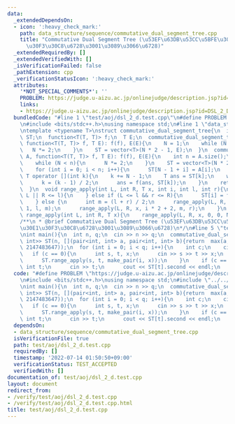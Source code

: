 ```yaml
---
data:
  _extendedDependsOn:
  - icon: ':heavy_check_mark:'
    path: data_structure/sequence/commutative_dual_segment_tree.cpp
    title: "Commutative Dual Segment Tree (\u53EF\u63DB\u53CC\u5BFE\u30BB\u30B0\u30E1\
      \u30F3\u30C8\u6728\u3001\u3089\u3066\u6728)"
  _extendedRequiredBy: []
  _extendedVerifiedWith: []
  _isVerificationFailed: false
  _pathExtension: cpp
  _verificationStatusIcon: ':heavy_check_mark:'
  attributes:
    '*NOT_SPECIAL_COMMENTS*': ''
    PROBLEM: https://judge.u-aizu.ac.jp/onlinejudge/description.jsp?id=DSL_2_D
    links:
    - https://judge.u-aizu.ac.jp/onlinejudge/description.jsp?id=DSL_2_D
  bundledCode: "#line 1 \"test/aoj/dsl_2_d.test.cpp\"\n#define PROBLEM \"https://judge.u-aizu.ac.jp/onlinejudge/description.jsp?id=DSL_2_D\"\
    \n#include <bits/stdc++.h>\nusing namespace std;\n#line 1 \"data_structure/sequence/commutative_dual_segment_tree.cpp\"\
    \ntemplate <typename T>\nstruct commutative_dual_segment_tree{\n  int N;\n  vector<T>\
    \ ST;\n  function<T(T, T)> f;\n  T E;\n  commutative_dual_segment_tree(int n,\
    \ function<T(T, T)> f, T E): f(f), E(E){\n    N = 1;\n    while (N < n){\n   \
    \   N *= 2;\n    }\n    ST = vector<T>(N * 2 - 1, E);\n  }\n  commutative_dual_segment_tree(vector<T>\
    \ A, function<T(T, T)> f, T E): f(f), E(E){\n    int n = A.size();\n    N = 1;\n\
    \    while (N < n){\n      N *= 2;\n    }\n    ST = vector<T>(N * 2 - 1, E);\n\
    \    for (int i = 0; i < n; i++){\n      ST[N - 1 + i] = A[i];\n    }\n  }\n \
    \ T operator [](int k){\n    k += N - 1;\n    T ans = ST[k];\n    while (k > 0){\n\
    \      k = (k - 1) / 2;\n      ans = f(ans, ST[k]);\n    }\n    return ans;\n\
    \  }\n  void range_apply(int L, int R, T x, int i, int l, int r){\n    if (r <=\
    \ L || R <= l){\n    } else if (L <= l && r <= R){\n      ST[i] = f(ST[i], x);\n\
    \    } else {\n      int m = (l + r) / 2;\n      range_apply(L, R, x, i * 2 +\
    \ 1, l, m);\n      range_apply(L, R, x, i * 2 + 2, m, r);\n    }\n  }\n  void\
    \ range_apply(int L, int R, T x){\n    range_apply(L, R, x, 0, 0, N);\n  }\n};\n\
    /**\n * @brief Commutative Dual Segment Tree (\u53EF\u63DB\u53CC\u5BFE\u30BB\u30B0\
    \u30E1\u30F3\u30C8\u6728\u3001\u3089\u3066\u6728)\n*/\n#line 5 \"test/aoj/dsl_2_d.test.cpp\"\
    \nint main(){\n  int n, q;\n  cin >> n >> q;\n  commutative_dual_segment_tree<pair<int,\
    \ int>> ST(n, [](pair<int, int> a, pair<int, int> b){return  max(a, b);}, make_pair(-1,\
    \ 2147483647));\n  for (int i = 0; i < q; i++){\n    int c;\n    cin >> c;\n \
    \   if (c == 0){\n      int s, t, x;\n      cin >> s >> t >> x;\n      t++;\n\
    \      ST.range_apply(s, t, make_pair(i, x));\n    }\n    if (c == 1){\n     \
    \ int t;\n      cin >> t;\n      cout << ST[t].second << endl;\n    }\n  }\n}\n"
  code: "#define PROBLEM \"https://judge.u-aizu.ac.jp/onlinejudge/description.jsp?id=DSL_2_D\"\
    \n#include <bits/stdc++.h>\nusing namespace std;\n#include \"../../data_structure/sequence/commutative_dual_segment_tree.cpp\"\
    \nint main(){\n  int n, q;\n  cin >> n >> q;\n  commutative_dual_segment_tree<pair<int,\
    \ int>> ST(n, [](pair<int, int> a, pair<int, int> b){return  max(a, b);}, make_pair(-1,\
    \ 2147483647));\n  for (int i = 0; i < q; i++){\n    int c;\n    cin >> c;\n \
    \   if (c == 0){\n      int s, t, x;\n      cin >> s >> t >> x;\n      t++;\n\
    \      ST.range_apply(s, t, make_pair(i, x));\n    }\n    if (c == 1){\n     \
    \ int t;\n      cin >> t;\n      cout << ST[t].second << endl;\n    }\n  }\n}\n"
  dependsOn:
  - data_structure/sequence/commutative_dual_segment_tree.cpp
  isVerificationFile: true
  path: test/aoj/dsl_2_d.test.cpp
  requiredBy: []
  timestamp: '2022-07-14 01:50:50+09:00'
  verificationStatus: TEST_ACCEPTED
  verifiedWith: []
documentation_of: test/aoj/dsl_2_d.test.cpp
layout: document
redirect_from:
- /verify/test/aoj/dsl_2_d.test.cpp
- /verify/test/aoj/dsl_2_d.test.cpp.html
title: test/aoj/dsl_2_d.test.cpp
---
```

